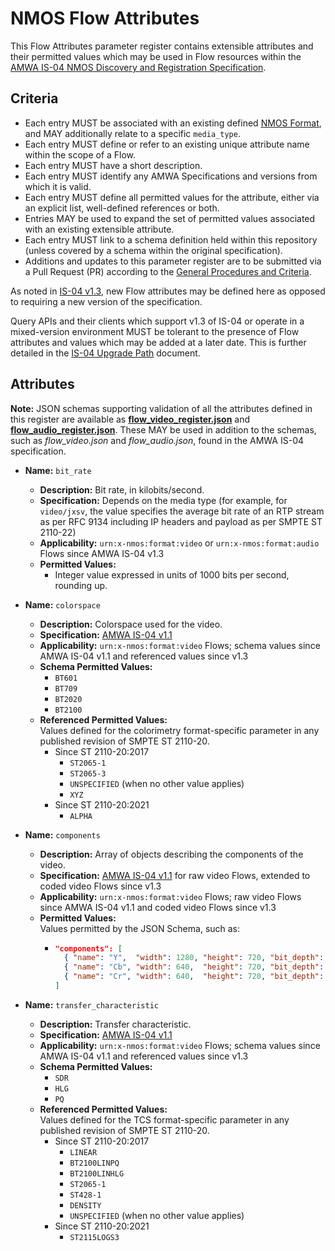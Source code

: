 # NMOS Flow Attributes

This Flow Attributes parameter register contains extensible attributes and their permitted values which may be used in Flow resources within the [AMWA IS-04 NMOS Discovery and Registration Specification](https://specs.amwa.tv/is-04).

## Criteria

- Each entry MUST be associated with an existing defined [NMOS Format](../formats), and MAY additionally relate to a specific `media_type`.
- Each entry MUST define or refer to an existing unique attribute name within the scope of a Flow.
- Each entry MUST have a short description.
- Each entry MUST identify any AMWA Specifications and versions from which it is valid.
- Each entry MUST define all permitted values for the attribute, either via an explicit list, well-defined references or both.
- Entries MAY be used to expand the set of permitted values associated with an existing extensible attribute.
- Each entry MUST link to a schema definition held within this repository (unless covered by a schema within the original specification).
- Additions and updates to this parameter register are to be submitted via a Pull Request (PR) according to the [General Procedures and Criteria](../common/).

As noted in [IS-04 v1.3](https://specs.amwa.tv/is-04/v1.3/docs/4.3._Behaviour_-_Nodes.html#sources--flows), new Flow attributes may be defined here as opposed to requiring a new version of the specification.

Query APIs and their clients which support v1.3 of IS-04 or operate in a mixed-version environment MUST be tolerant to the presence of Flow attributes and values which may be added at a later date. This is further detailed in the [IS-04 Upgrade Path](https://specs.amwa.tv/is-04/v1.3/docs/6.0._Upgrade_Path.html) document.

## Attributes

**Note:** JSON schemas supporting validation of all the attributes defined in this register are available as **[flow_video_register.json](flow_video_register.json)** and **[flow_audio_register.json](flow_audio_register.json)**.
These MAY be used in addition to the schemas, such as _flow_video.json_ and _flow_audio.json_, found in the AMWA IS-04 specification.

- **Name:** `bit_rate`
  - **Description:** Bit rate, in kilobits/second.
  - **Specification:** Depends on the media type (for example, for `video/jxsv`, the value specifies the average bit rate of an RTP stream as per RFC 9134 including IP headers and payload as per SMPTE ST 2110-22)
  - **Applicability:** `urn:x-nmos:format:video` or `urn:x-nmos:format:audio` Flows since AMWA IS-04 v1.3
  - **Permitted Values:**
    - Integer value expressed in units of 1000 bits per second, rounding up.

- **Name:** `colorspace`
  - **Description:** Colorspace used for the video.
  - **Specification:** [AMWA IS-04 v1.1](https://specs.amwa.tv/is-04/v1.1)
  - **Applicability:** `urn:x-nmos:format:video` Flows; schema values since AMWA IS-04 v1.1 and referenced values since v1.3
  - **Schema Permitted Values:**
    - `BT601`
    - `BT709`
    - `BT2020`
    - `BT2100`
  - **Referenced Permitted Values:**  
    Values defined for the colorimetry format-specific parameter in any published revision of SMPTE ST 2110-20.
    - Since ST 2110-20:2017
      - `ST2065-1`
      - `ST2065-3`
      - `UNSPECIFIED` (when no other value applies)
      - `XYZ`
    - Since ST 2110-20:2021
      - `ALPHA`

- **Name:** `components`
  - **Description:** Array of objects describing the components of the video.
  - **Specification:** [AMWA IS-04 v1.1](https://specs.amwa.tv/is-04/v1.1) for raw video Flows, extended to coded video Flows since v1.3
  - **Applicability:** `urn:x-nmos:format:video` Flows; raw video Flows since AMWA IS-04 v1.1 and coded video Flows since v1.3
  - **Permitted Values:**  
    Values permitted by the JSON Schema, such as:
    - ```json
      "components": [
        { "name": "Y",  "width": 1280, "height": 720, "bit_depth": 10 },
        { "name": "Cb", "width": 640,  "height": 720, "bit_depth": 10 },
        { "name": "Cr", "width": 640,  "height": 720, "bit_depth": 10 }
      ]
      ```

- **Name:** `transfer_characteristic`
  - **Description:** Transfer characteristic.
  - **Specification:** [AMWA IS-04 v1.1](https://specs.amwa.tv/is-04/v1.1)
  - **Applicability:** `urn:x-nmos:format:video` Flows; schema values since AMWA IS-04 v1.1 and referenced values since v1.3
  - **Schema Permitted Values:**
    - `SDR`
    - `HLG`
    - `PQ`
  - **Referenced Permitted Values:**  
    Values defined for the TCS format-specific parameter in any published revision of SMPTE ST 2110-20.
    - Since ST 2110-20:2017
      - `LINEAR`
      - `BT2100LINPQ`
      - `BT2100LINHLG`
      - `ST2065-1`
      - `ST428-1`
      - `DENSITY`
      - `UNSPECIFIED` (when no other value applies)
    - Since ST 2110-20:2021
      - `ST2115LOGS3`
